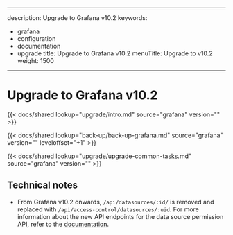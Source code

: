 -----

description: Upgrade to Grafana v10.2
keywords:

- grafana
- configuration
- documentation
- upgrade
  title: Upgrade to Grafana v10.2
  menuTitle: Upgrade to v10.2
  weight: 1500

-----

# Upgrade to Grafana v10.2

{{\< docs/shared lookup="upgrade/intro.md" source="grafana" version="<GRAFANA VERSION>" \>}}

{{\< docs/shared lookup="back-up/back-up-grafana.md" source="grafana" version="<GRAFANA VERSION>" leveloffset="+1" \>}}

{{\< docs/shared lookup="upgrade/upgrade-common-tasks.md" source="grafana" version="<GRAFANA VERSION>" \>}}

## Technical notes

- From Grafana v10.2 onwards, `/api/datasources/:id/` is removed and replaced with `/api/access-control/datasources/:uid`. For more information about the new API endpoints for the data source permission API, refer to the [documentation](https://grafana.com/docs/grafana/\<GRAFANA_VERSION\>/developers/http_api/datasource_permissions/).
